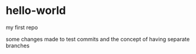 # hello-world
my first repo

some changes made to test commits and the concept of having separate branches
